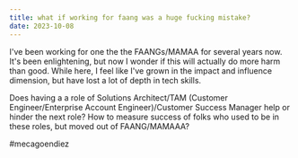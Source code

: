 ```yaml
---
title: what if working for faang was a huge fucking mistake?
date: 2023-10-08
---
```


I've been working for one the the FAANGs/MAMAA for several years now. It's been enlightening, but now I wonder if this will actually do more harm than good. While here, I feel like I've grown in the impact and influence dimension, but have lost a lot of depth in tech skills. 

Does having a a role of Solutions Architect/TAM (Customer Engineer/Enterprise Account Engineer)/Customer Success Manager help or hinder the next role? How to measure success of folks who used to be in these roles, but moved out of FAANG/MAMAAA?


#mecagoendiez